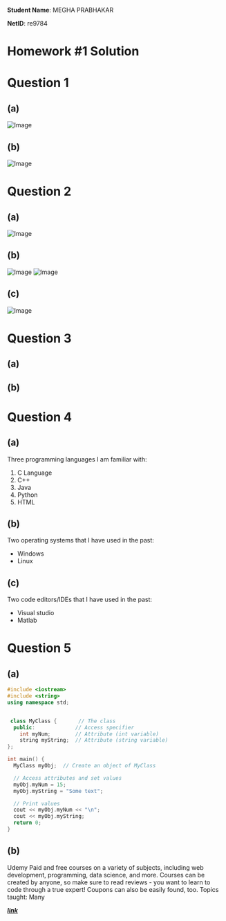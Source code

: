 **Student Name**:  MEGHA PRABHAKAR

**NetID**: re9784

# Homework #1 Solution

# Question 1

## (a)
![Image](https://github.com/CSUEB-DrB-CS/assignment-Megha-Prabhakar/blob/master/images/1a.bmp)

## (b)
![Image](https://github.com/CSUEB-DrB-CS/assignment-Megha-Prabhakar/blob/master/images/1b.bmp)

# Question 2

## (a)
![Image](https://github.com/CSUEB-DrB-CS/assignment-Megha-Prabhakar/blob/master/images/2a.bmp)
## (b)
![Image](https://github.com/CSUEB-DrB-CS/assignment-Megha-Prabhakar/blob/master/images/2b.bmp)
![Image](https://github.com/CSUEB-DrB-CS/assignment-Megha-Prabhakar/blob/master/images/2b(2).bmp)
## (c)
![Image](https://github.com/CSUEB-DrB-CS/assignment-Megha-Prabhakar/blob/master/images/2c.bmp)

# Question 3

## (a)


## (b)

# Question 4

## (a)

Three programming languages I am familiar with:

1. C Language
2. C++
3. Java
4. Python
5. HTML

## (b)

Two operating systems that I have used in the past:

* Windows
* Linux

## (c)

Two code editors/IDEs that I have used in the past:

* Visual studio
* Matlab

# Question 5

## (a)

```cpp
#include <iostream>
#include <string>
using namespace std;


 class MyClass {       // The class
  public:             // Access specifier
    int myNum;        // Attribute (int variable)
    string myString;  // Attribute (string variable)
};

int main() {
  MyClass myObj;  // Create an object of MyClass

  // Access attributes and set values
  myObj.myNum = 15;
  myObj.myString = "Some text";

  // Print values
  cout << myObj.myNum << "\n"; 
  cout << myObj.myString; 
  return 0;
} 
```



## (b)

Udemy
Paid and free courses on a variety of subjects, including web development, programming, data science, and more. Courses can be created by anyone, so make sure to read reviews - you want to learn to code through a true expert! Coupons can also be easily found, too.
Topics taught: Many

[**_link_**](https://www.udemy.com/)

